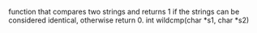 function that compares two strings and returns 1 if the strings can be considered identical, otherwise return 0.
int wildcmp(char *s1, char *s2)
